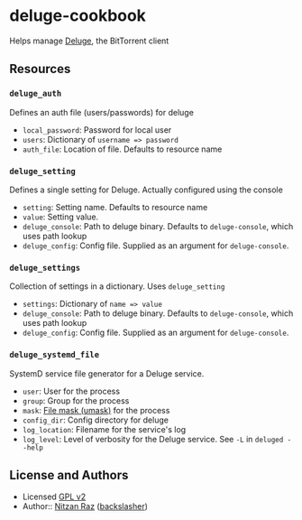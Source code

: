 # deluge-cookbook

Helps manage [Deluge](http://deluge-torrent.org/), the BitTorrent client

## Resources

### `deluge_auth`
Defines an auth file (users/passwords) for deluge

* `local_password`: Password for local user
* `users`: Dictionary of `username => password`
* `auth_file`: Location of file. Defaults to resource name

### `deluge_setting`
Defines a single setting for Deluge. 
Actually configured using the console

* `setting`: Setting name. Defaults to resource name
* `value`: Setting value.
* `deluge_console`: Path to deluge binary. Defaults to `deluge-console`, which uses path lookup
* `deluge_config`: Config file. Supplied as an argument for `deluge-console`.

### `deluge_settings`
Collection of settings in a dictionary. Uses `deluge_setting`

* `settings`: Dictionary of `name => value`
* `deluge_console`: Path to deluge binary. Defaults to `deluge-console`, which uses path lookup
* `deluge_config`: Config file. Supplied as an argument for `deluge-console`.

### `deluge_systemd_file`
SystemD service file generator for a Deluge service.

* `user`: User for the process
* `group`: Group for the process
* `mask`: [File mask (umask)](https://en.wikipedia.org/wiki/Umask) for the process
* `config_dir`: Config directory for deluge
* `log_location`: Filename for the service's log
* `log_level`: Level of verbosity for the Deluge service. See `-L` in `deluged --help`

## License and Authors

- Licensed [GPL v2](http://choosealicense.com/licenses/gpl-2.0/)
- Author:: [Nitzan Raz](https://github.com/BackSlasher) ([backslasher](http://backslasher.net))
